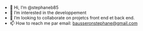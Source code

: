 - 👋 Hi, I’m @stephaneb85
- 👀 I’m interested in the developpement
- 💞️ I’m looking to collaborate on  projetcs front end  et back end.
- 📫 How to reach me  par email: bausseronstephane@gmail.com

<!---
stephaneb85/stephaneb85 is a ✨ special ✨ repository because its `README.md` (this file) appears on your GitHub profile.
You can click the Preview link to take a look at your changes.
--->
